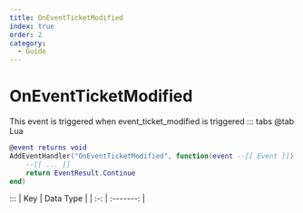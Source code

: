 ```yaml
---
title: OnEventTicketModified
index: true
order: 2
category:
  - Guide
---
```


# OnEventTicketModified
This event is triggered when event_ticket_modified is triggered
::: tabs
@tab Lua
```lua
@event returns void
AddEventHandler("OnEventTicketModified", function(event --[[ Event ]])
    --[[ ... ]]
    return EventResult.Continue
end)
```

:::
| Key | Data Type |
| :-: | :-------: |